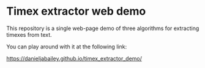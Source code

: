 # Timex extractor web demo

This repository is a single web-page demo of three algorithms for extracting timexes from text.

You can play around with it at the following link:

https://danieljabailey.github.io/timex_extractor_demo/
